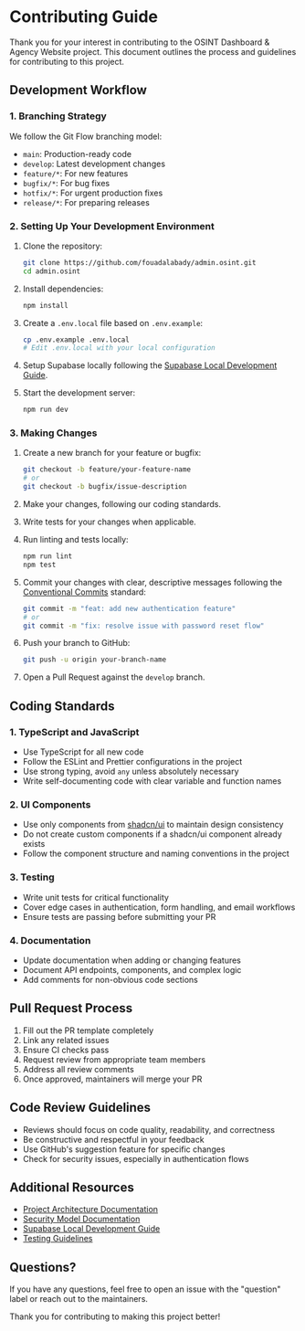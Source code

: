 # Contributing Guide

Thank you for your interest in contributing to the OSINT Dashboard & Agency Website project. This document outlines the process and guidelines for contributing to this project.

## Development Workflow

### 1. Branching Strategy

We follow the Git Flow branching model:

- `main`: Production-ready code
- `develop`: Latest development changes
- `feature/*`: For new features
- `bugfix/*`: For bug fixes
- `hotfix/*`: For urgent production fixes
- `release/*`: For preparing releases

### 2. Setting Up Your Development Environment

1. Clone the repository:
   ```bash
   git clone https://github.com/fouadalabady/admin.osint.git
   cd admin.osint
   ```

2. Install dependencies:
   ```bash
   npm install
   ```

3. Create a `.env.local` file based on `.env.example`:
   ```bash
   cp .env.example .env.local
   # Edit .env.local with your local configuration
   ```

4. Setup Supabase locally following the [Supabase Local Development Guide](docs/supabase-local-development.md).

5. Start the development server:
   ```bash
   npm run dev
   ```

### 3. Making Changes

1. Create a new branch for your feature or bugfix:
   ```bash
   git checkout -b feature/your-feature-name
   # or
   git checkout -b bugfix/issue-description
   ```

2. Make your changes, following our coding standards.

3. Write tests for your changes when applicable.

4. Run linting and tests locally:
   ```bash
   npm run lint
   npm test
   ```

5. Commit your changes with clear, descriptive messages following the [Conventional Commits](https://www.conventionalcommits.org/) standard:
   ```bash
   git commit -m "feat: add new authentication feature"
   # or
   git commit -m "fix: resolve issue with password reset flow"
   ```

6. Push your branch to GitHub:
   ```bash
   git push -u origin your-branch-name
   ```

7. Open a Pull Request against the `develop` branch.

## Coding Standards

### 1. TypeScript and JavaScript

- Use TypeScript for all new code
- Follow the ESLint and Prettier configurations in the project
- Use strong typing, avoid `any` unless absolutely necessary
- Write self-documenting code with clear variable and function names

### 2. UI Components

- Use only components from [shadcn/ui](https://ui.shadcn.com) to maintain design consistency
- Do not create custom components if a shadcn/ui component already exists
- Follow the component structure and naming conventions in the project

### 3. Testing

- Write unit tests for critical functionality
- Cover edge cases in authentication, form handling, and email workflows
- Ensure tests are passing before submitting your PR

### 4. Documentation

- Update documentation when adding or changing features
- Document API endpoints, components, and complex logic
- Add comments for non-obvious code sections

## Pull Request Process

1. Fill out the PR template completely
2. Link any related issues
3. Ensure CI checks pass
4. Request review from appropriate team members
5. Address all review comments
6. Once approved, maintainers will merge your PR

## Code Review Guidelines

- Reviews should focus on code quality, readability, and correctness
- Be constructive and respectful in your feedback
- Use GitHub's suggestion feature for specific changes
- Check for security issues, especially in authentication flows

## Additional Resources

- [Project Architecture Documentation](docs/project-architecture.md)
- [Security Model Documentation](docs/security-model.md)
- [Supabase Local Development Guide](docs/supabase-local-development.md)
- [Testing Guidelines](docs/testing-guidelines.md)

## Questions?

If you have any questions, feel free to open an issue with the "question" label or reach out to the maintainers.

Thank you for contributing to making this project better! 